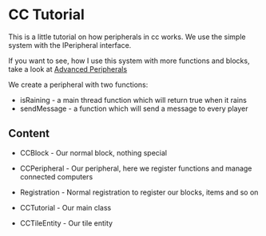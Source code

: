 # CC Tutorial
This is a little tutorial on how peripherals in cc works.
We use the simple system with the IPeripheral interface.

If you want to see, how I use this system with more functions and blocks, take a look at [Advanced Peripherals](https://github.com/Seniorendi/AdvancedPeripherals)

We create a peripheral with two functions:
* isRaining - a main thread function which will return true when it rains
* sendMessage - a function which will send a message to every player

## Content
* CCBlock - Our normal block, nothing special

* CCPeripheral - Our peripheral, here we register functions and manage connected computers

* Registration - Normal registration to register our blocks, items and so on

* CCTutorial - Our main class

* CCTileEntity - Our tile entity

